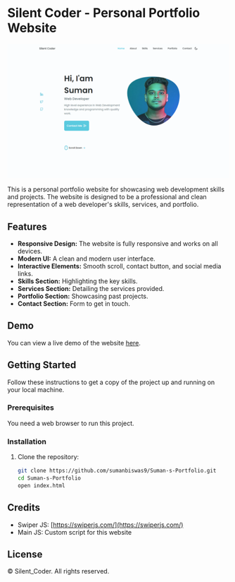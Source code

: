 # Silent Coder - Personal Portfolio Website

![Portfolio](image.png)

This is a personal portfolio website for showcasing web development skills and projects. The website is designed to be a professional and clean representation of a web developer's skills, services, and portfolio.

## Features

- **Responsive Design:** The website is fully responsive and works on all devices.
- **Modern UI:** A clean and modern user interface.
- **Interactive Elements:** Smooth scroll, contact button, and social media links.
- **Skills Section:** Highlighting the key skills.
- **Services Section:** Detailing the services provided.
- **Portfolio Section:** Showcasing past projects.
- **Contact Section:** Form to get in touch.

## Demo

You can view a live demo of the website [here](https://silentcodersuman.000webhostapp.com).

## Getting Started

Follow these instructions to get a copy of the project up and running on your local machine.

### Prerequisites

You need a web browser to run this project.

### Installation

1. Clone the repository:
   ```bash
   git clone https://github.com/sumanbiswas9/Suman-s-Portfolio.git
   cd Suman-s-Portfolio
   open index.html


## Credits

* Swiper JS: [https://swiperjs.com/](https://swiperjs.com/)
* Main JS: Custom script for this website

## License

&copy; Silent_Coder. All rights reserved.